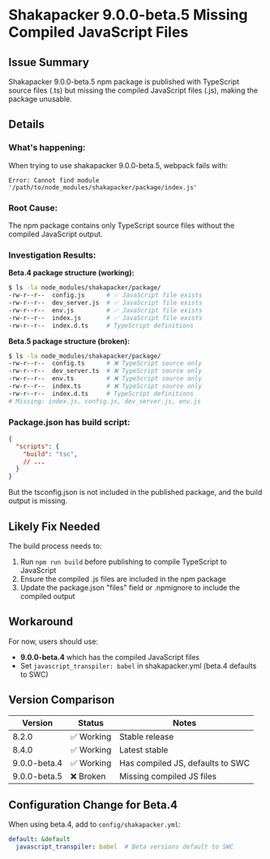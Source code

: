 # Shakapacker 9.0.0-beta.5 Missing Compiled JavaScript Files

## Issue Summary
Shakapacker 9.0.0-beta.5 npm package is published with TypeScript source files (.ts) but missing the compiled JavaScript files (.js), making the package unusable.

## Details

### What's happening:
When trying to use shakapacker 9.0.0-beta.5, webpack fails with:
```
Error: Cannot find module '/path/to/node_modules/shakapacker/package/index.js'
```

### Root Cause:
The npm package contains only TypeScript source files without the compiled JavaScript output.

### Investigation Results:

**Beta.4 package structure (working):**
```bash
$ ls -la node_modules/shakapacker/package/
-rw-r--r--  config.js      # ✅ JavaScript file exists
-rw-r--r--  dev_server.js  # ✅ JavaScript file exists  
-rw-r--r--  env.js         # ✅ JavaScript file exists
-rw-r--r--  index.js       # ✅ JavaScript file exists
-rw-r--r--  index.d.ts     # TypeScript definitions
```

**Beta.5 package structure (broken):**
```bash
$ ls -la node_modules/shakapacker/package/
-rw-r--r--  config.ts      # ❌ TypeScript source only
-rw-r--r--  dev_server.ts  # ❌ TypeScript source only
-rw-r--r--  env.ts         # ❌ TypeScript source only
-rw-r--r--  index.ts       # ❌ TypeScript source only
-rw-r--r--  index.d.ts     # TypeScript definitions
# Missing: index.js, config.js, dev_server.js, env.js
```

### Package.json has build script:
```json
{
  "scripts": {
    "build": "tsc",
    // ...
  }
}
```

But the tsconfig.json is not included in the published package, and the build output is missing.

## Likely Fix Needed

The build process needs to:
1. Run `npm run build` before publishing to compile TypeScript to JavaScript
2. Ensure the compiled .js files are included in the npm package
3. Update the package.json "files" field or .npmignore to include the compiled output

## Workaround

For now, users should use:
- **9.0.0-beta.4** which has the compiled JavaScript files
- Set `javascript_transpiler: babel` in shakapacker.yml (beta.4 defaults to SWC)

## Version Comparison

| Version | Status | Notes |
|---------|--------|-------|
| 8.2.0 | ✅ Working | Stable release |
| 8.4.0 | ✅ Working | Latest stable |
| 9.0.0-beta.4 | ✅ Working | Has compiled JS, defaults to SWC |
| 9.0.0-beta.5 | ❌ Broken | Missing compiled JS files |

## Configuration Change for Beta.4

When using beta.4, add to `config/shakapacker.yml`:
```yaml
default: &default
  javascript_transpiler: babel  # Beta versions default to SWC
```